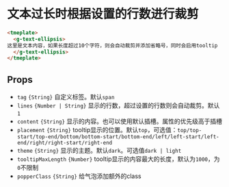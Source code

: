 # 文本过长时根据设置的行数进行裁剪

```html
<tmeplate>
  <g-text-ellipsis>
这里是文本内容，如果长度超过10个字符，则会自动裁剪并添加省略号，同时会启用tooltip
  </g-text-ellipsis>
</tmeplate>
```

## Props
- `tag` `{String}` 自定义标签。默认`span`
- `lines` `{Number | String}` 显示的行数，超过设置的行数则会自动裁剪。默认`1`
- `content` `{String}` 显示的内容。也可以使用默认插槽。属性的优先级高于插槽
- `placement` `{String}` tooltip显示的位置。默认`top`，可选值：`top/top-start/top-end/bottom/bottom-start/bottom-end/left/left-start/left-end/right/right-start/right-end`
- `theme` `{String}` 显示的主题。默认`dark`。可选值`dark | light`
- `tooltipMaxLength` `{Number}` tooltip显示的内容最大的长度，默认为`1000`，为`0`不限制
- `popperClass` `{String}` 给气泡添加额外的class